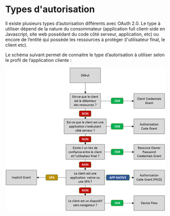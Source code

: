 # Types d'autorisation

Il existe plusieurs types d’autorisation différents avec OAuth 2.0. Le type à utiliser dépend de la nature du consommateur \(application full client-side en Javascript, site web possédant du code côté serveur, application, etc\) ou encore de l’entité qui possède les ressources à protéger \(l'utilisateur final, le client etc\).

Le schéma suivant permet de connaitre le type d’autorisation à utiliser selon le profil de l’application cliente :

![](../../../.gitbook/assets/4c2b151abc293ee720e9367d764920cb.png)

